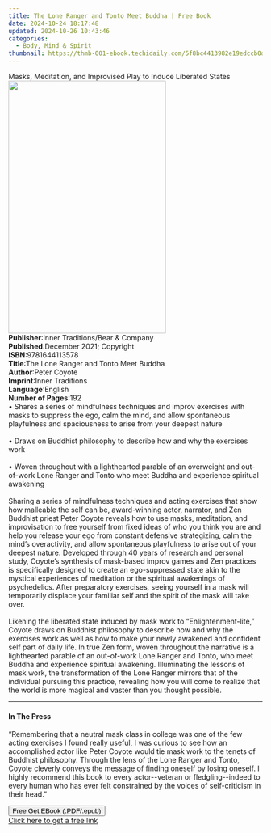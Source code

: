 ```yaml
---
title: The Lone Ranger and Tonto Meet Buddha | Free Book
date: 2024-10-24 18:17:48
updated: 2024-10-26 10:43:46
categories:
  - Body, Mind & Spirit
thumbnail: https://thmb-001-ebook.techidaily.com/5f8bc4413982e19edccb0d42b707390346b14349eb4f2720ff15c65b0171e9cd.jpg
---
```

<main id="book-container">
  <div class="flex flex-col">
    <div class="book-brief flex-1 py-6 px-4 sm:p-6 md:py-10 md:px-8">
      <!-- brief-->
      <div class="book-brief-main">
        Masks, Meditation, and Improvised Play to Induce Liberated States
      </div>
    </div>
    <div
      class="book-meta-info flex-1 grid gap-4 col-start-1 col-end-3 row-start-1 sm:mb-6 sm:grid-cols-4 lg:gap-6 lg:col-start-2 lg:row-end-6 lg:row-span-6 lg:mb-0"
    >
      <div
        class="book-meta-info-left place-content-center mt-4 p-4 text-sm leading-6 col-start-2 col-span-2 dark:text-slate-400"
      >
        <img
          class="w-full h-500 object-cover rounded-lg sm:h-255 sm:col-span-2 lg:col-span-full"
          src="https://img-001-ebook.techidaily.com/9a219b65095690d7711f19df744fd3798da1714b1f48dcbfb4f45bcf259706c8.jpg"
          alt=""
          width="312"
          height="500"
        />
      </div>
      <div
        class="book-meta-info-right mt-2 col-start-1 row-start-2 col-span-3 self-center"
      >
        <!-- meta data  -->
        <div class="flex flex-col px-4 md:px-8">
          <div class="flex-1">
            <strong>Publisher</strong>:<span class="px-2"
              >Inner Traditions/Bear &amp; Company</span
            >
          </div>
          <div class="flex-1">
            <strong>Published</strong>:<span class="px-2"
              >December 2021; Copyright</span
            >
          </div>
          <div class="flex-1">
            <strong>ISBN</strong>:<span class="px-2">9781644113578</span>
          </div>
          <div class="flex-1">
            <strong>Title</strong>:<span class="px-2"
              >The Lone Ranger and Tonto Meet Buddha</span
            >
          </div>
          <div class="flex-1">
            <strong>Author</strong>:<span class="px-2">Peter Coyote</span>
          </div>
          <div class="flex-1">
            <strong>Imprint</strong>:<span class="px-2">Inner Traditions</span>
          </div>
          <div class="flex-1">
            <strong>Language</strong>:<span class="px-2">English</span>
          </div>
          <div class="flex-1">
            <strong>Number of Pages</strong>:<span class="px-2">192</span>
          </div>
        </div>
      </div>
    </div>
    <div class="book-description flex-1 py-6 px-4 sm:p-6 md:py-10 md:px-8">
      <div class="book-description-main">
        <div accordion-content="" id="description">
          • Shares a series of mindfulness techniques and improv exercises with
          masks to suppress the ego, calm the mind, and allow spontaneous
          playfulness and spaciousness to arise from your deepest nature
          <br /><br />• Draws on Buddhist philosophy to describe how and why the
          exercises work <br /><br />• Woven throughout with a lighthearted
          parable of an overweight and out-of-work Lone Ranger and Tonto who
          meet Buddha and experience spiritual awakening<br /><br />Sharing a
          series of mindfulness techniques and acting exercises that show how
          malleable the self can be, award-winning actor, narrator, and Zen
          Buddhist priest Peter Coyote reveals how to use masks, meditation, and
          improvisation to free yourself from fixed ideas of who you think you
          are and help you release your ego from constant defensive
          strategizing, calm the mind’s overactivity, and allow spontaneous
          playfulness to arise out of your deepest nature. Developed through 40
          years of research and personal study, Coyote’s synthesis of mask-based
          improv games and Zen practices is specifically designed to create an
          ego-suppressed state akin to the mystical experiences of meditation or
          the spiritual awakenings of psychedelics. After preparatory exercises,
          seeing yourself in a mask will temporarily displace your familiar self
          and the spirit of the mask will take over. <br /><br />Likening the
          liberated state induced by mask work to “Enlightenment-lite,” Coyote
          draws on Buddhist philosophy to describe how and why the exercises
          work as well as how to make your newly awakened and confident self
          part of daily life. In true Zen form, woven throughout the narrative
          is a lighthearted parable of an out-of-work Lone Ranger and Tonto, who
          meet Buddha and experience spiritual awakening. Illuminating the
          lessons of mask work, the transformation of the Lone Ranger mirrors
          that of the individual pursuing this practice, revealing how you will
          come to realize that the world is more magical and vaster than you
          thought possible.
        </div>
        <div class="accordion-fader"></div>
      </div>
    </div>
    <div class="book-excerpts flex-1 py-6 px-4 sm:p-6 md:py-10 md:px-8">
      <!-- excerpts-->
      <div class="book-excerpts-main">
        <hr />
        <h4 class="placeholder placeholder-heading">
          <span>In The Press</span>
        </h4>
        <p>
          “Remembering that a neutral mask class in college was one of the few
          acting exercises I found really useful, I was curious to see how an
          accomplished actor like Peter Coyote would tie mask work to the tenets
          of Buddhist philosophy. Through the lens of the Lone Ranger and Tonto,
          Coyote cleverly conveys the message of finding oneself by losing
          oneself. I highly recommend this book to every actor--veteran or
          fledgling--indeed to every human who has ever felt constrained by the
          voices of self-criticism in their head.”
        </p>
      </div>
    </div>
    <div
      class="book-about-author flex-1 py-6 px-4 sm:p-6 md:py-10 md:px-8"
    ></div>
    <div class="book-free-get flex-1 py-6 px-4 sm:p-6 md:py-10 md:px-8">
      <button
        id="btn-free-get"
        class="bg-blue-500 hover:bg-blue-700 text-white font-bold py-2 px-4 rounded"
      >
        Free Get EBook (.PDF/.epub)
      </button>
      <div id="countdown-display" class="px-2 text-lg mt-2"></div>
      <a
        id="free-link"
        class="hidden bg-blue-500 hover:bg-blue-700 text-white font-bold py-2 px-4 rounded"
        href="https://www.ebooks.com/en-us/book/210266253/the-lone-ranger-and-tonto-meet-buddha/peter-coyote/"
        target="_blank"
        >Click here to get a free link</a
      >
    </div>
    <script>
      let countdownTime = 0;
      let countdownInterval = null;
      document
        .getElementById('btn-free-get')
        .addEventListener('click', startCountdown);
      function startCountdown() {
        countdownTime = new Date().getTime() + 60000 * 3;
        countdownInterval = setInterval(updateCountdown, 1000);
        document.getElementById('btn-free-get').disabled = true;
        document
          .getElementById('btn-free-get')
          .classList.add('bg-gray-500', 'cursor-not-allowed');
      }
      function updateCountdown() {
        let currentTime = new Date().getTime();
        let timeLeft = countdownTime - currentTime;
        let secondsLeft = Math.floor(timeLeft / 1000);
        document.getElementById('countdown-display').innerHTML =
          `Remaining time: ${secondsLeft} seconds.`;
        if (secondsLeft <= 0) {
          clearInterval(countdownInterval);
          document.getElementById('btn-free-get').classList.add('hidden');
          document.getElementById('free-link').classList.remove('hidden');
          document.getElementById('countdown-display').innerHTML = '';
        }
      }
    </script>
  </div>
</main>
